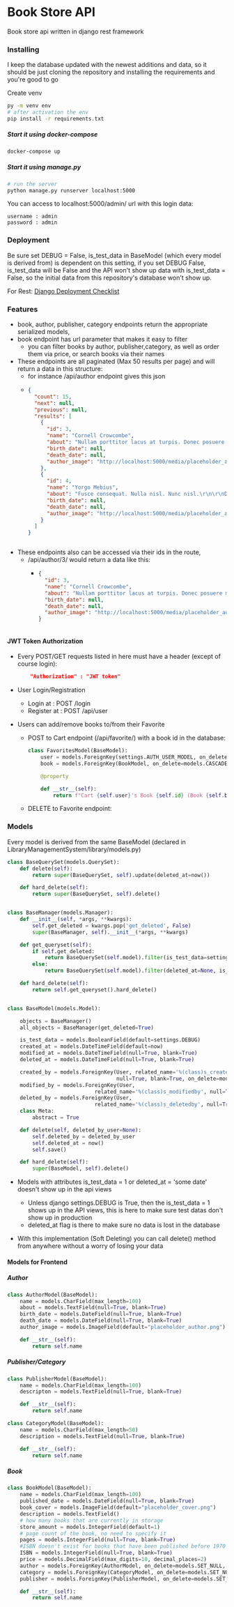 # Book Store API

Book store api written in django rest framework

### Installing

I keep the database updated with the newest additions and data, so it should be just cloning the repository and installing the requirements and you're good to go

Create venv

```bash
py -m venv env
# after activation the env
pip install -r requirements.txt
```

##### Start it using docker-compose

```bash
docker-compose up
```

##### Start it using manage.py

```bash
# run the server
python manage.py runserver localhost:5000
```

You can access to localhost:5000/admin/ url with this login data:

```
username : admin
password : admin
```

### Deployment

Be sure set DEBUG = False, is_test_data in BaseModel (which every model is derived from) is dependent on this setting, if you set DEBUG False, is_test_data will be False and the API won't show up data with is_test_data = False, so the initial data from this repository's database won't show up.

For Rest:
[Django Deployment Checklist](https://docs.djangoproject.com/en/3.1/howto/deployment/checklist/)

### Features

- book, author, publisher, category endpoints return the appropriate serialized models,
- book endpoint has url parameter that makes it easy to filter
  - you can filter books by author, publisher,category, as well as order them via price, or search books via their names
- These endpoints are all paginated (Max 50 results per page) and will return a data in this structure:
  - for instance /api/author endpoint gives this json
  - ```json
    {
      "count": 15,
      "next": null,
      "previous": null,
      "results": [
        {
          "id": 3,
          "name": "Cornell Crowcombe",
          "about": "Nullam porttitor lacus at turpis. Donec posuere metus vitae ipsum. Aliquam non mauris.\r\n\r\nMorbi non lectus. Aliquam sit amet diam in magna bibendum imperdiet. Nullam orci pede, venenatis non, sodales sed, tincidunt eu, felis.\r\n\r\nFusce posuere felis sed lacus. Morbi sem mauris, laoreet ut, rhoncus aliquet, pulvinar sed, nisl. Nunc rhoncus dui vel sem.\r\n\r\nSed sagittis. Nam congue, risus semper porta volutpat, quam pede lobortis ligula, sit amet eleifend pede libero quis orci. Nullam molestie nibh in lectus.",
          "birth_date": null,
          "death_date": null,
          "author_image": "http://localhost:5000/media/placeholder_author.png"
        },
        {
          "id": 4,
          "name": "Yorgo Mebius",
          "about": "Fusce consequat. Nulla nisl. Nunc nisl.\r\n\r\nDuis bibendum, felis sed interdum venenatis, turpis enim blandit mi, in porttitor pede justo eu massa. Donec dapibus. Duis at velit eu est congue elementum.\r\n\r\nIn hac habitasse platea dictumst. Morbi vestibulum, velit id pretium iaculis, diam erat fermentum justo, nec condimentum neque sapien placerat ante. Nulla justo.\r\n\r\nAliquam quis turpis eget elit sodales scelerisque. Mauris sit amet eros. Suspendisse accumsan tortor quis turpis.\r\n\r\nSed ante. Vivamus tortor. Duis mattis egestas metus.",
          "birth_date": null,
          "death_date": null,
          "author_image": "http://localhost:5000/media/placeholder_author.png"
        }
      ]
    }
    ```
  ```

  ```
- These endpoints also can be accessed via their ids in the route,
  - /api/author/3/ would return a data like this:
    - ```json
      {
        "id": 3,
        "name": "Cornell Crowcombe",
        "about": "Nullam porttitor lacus at turpis. Donec posuere metus vitae ipsum. Aliquam non mauris.\r\n\r\nMorbi non lectus. Aliquam sit amet diam in magna bibendum imperdiet. Nullam orci pede, venenatis non, sodales sed, tincidunt eu, felis.\r\n\r\nFusce posuere felis sed lacus. Morbi sem mauris, laoreet ut, rhoncus aliquet, pulvinar sed, nisl. Nunc rhoncus dui vel sem.\r\n\r\nSed sagittis. Nam congue, risus semper porta volutpat, quam pede lobortis ligula, sit amet eleifend pede libero quis orci. Nullam molestie nibh in lectus.",
        "birth_date": null,
        "death_date": null,
        "author_image": "http://localhost:5000/media/placeholder_author.png"
      }
      ```
    ```

    ```

#### JWT Token Authorization

- Every POST/GET requests listed in here must have a header (except of course login):
  ```json
      "Authorization" : "JWT token"
  ```
- User Login/Registration

  - Login at : POST /login
  - Register at : POST /api/user

- Users can add/remove books to/from their Favorite
  - POST to Cart endpoint (/api/favorite/) with a book id in the database:
    ```py
    class FavoritesModel(BaseModel):
        user = models.ForeignKey(settings.AUTH_USER_MODEL, on_delete=models.CASCADE)
        book = models.ForeignKey(BookModel, on_delete=models.CASCADE)

        @property

        def __str__(self):
            return f"Cart {self.user}'s Book {self.id} (Book {self.book})"
    ```
  - DELETE to Favorite endpoint:

### Models

Every model is derived from the same BaseModel (declared in LibraryManagementSystem/library/models.py)

```py
class BaseQuerySet(models.QuerySet):
    def delete(self):
        return super(BaseQuerySet, self).update(deleted_at=now())

    def hard_delete(self):
        return super(BaseQuerySet, self).delete()


class BaseManager(models.Manager):
    def __init__(self, *args, **kwargs):
        self.get_deleted = kwargs.pop('get_deleted', False)
        super(BaseManager, self).__init__(*args, **kwargs)

    def get_queryset(self):
        if self.get_deleted:
            return BaseQuerySet(self.model).filter(is_test_data=settings.DEBUG)
        else:
            return BaseQuerySet(self.model).filter(deleted_at=None, is_test_data=settings.DEBUG)

    def hard_delete(self):
        return self.get_queryset().hard_delete()


class BaseModel(models.Model):

    objects = BaseManager()
    all_objects = BaseManager(get_deleted=True)

    is_test_data = models.BooleanField(default=settings.DEBUG)
    created_at = models.DateTimeField(default=now)
    modified_at = models.DateTimeField(null=True, blank=True)
    deleted_at = models.DateTimeField(null=True, blank=True)

    created_by = models.ForeignKey(User, related_name='%(class)s_createdby',
                                   null=True, blank=True, on_delete=models.SET_NULL)
    modified_by = models.ForeignKey(User,
                            related_name='%(class)s_modifiedby', null=True, blank=True, on_delete=models.SET_NULL)
    deleted_by = models.ForeignKey(User,
                            related_name='%(class)s_deletedby', null=True, blank=True, on_delete=models.SET_NULL)
    class Meta:
        abstract = True

    def delete(self, deleted_by_user=None):
        self.deleted_by = deleted_by_user
        self.deleted_at = now()
        self.save()

    def hard_delete(self):
        super(BaseModel, self).delete()
```

- Models with attributes is_test_data = 1 or deleted_at = 'some date' doesn't show up in the api views

  - Unless django settings.DEBUG is True, then the is_test_data = 1 shows up in the API views, this is here to make sure test datas don't show up in production
  - deleted_at flag is there to make sure no data is lost in the database

- With this implementation (Soft Deleting) you can call delete() method from anywhere without a worry of losing your data

#### Models for Frontend

##### Author

```py
class AuthorModel(BaseModel):
    name = models.CharField(max_length=100)
    about = models.TextField(null=True, blank=True)
    birth_date = models.DateField(null=True, blank=True)
    death_date = models.DateField(null=True, blank=True)
    author_image = models.ImageField(default="placeholder_author.png")

    def __str__(self):
        return self.name
```

##### Publisher/Category

```py
class PublisherModel(BaseModel):
    name = models.CharField(max_length=100)
    descripton = models.TextField(null=True, blank=True)

    def __str__(self):
        return self.name

class CategoryModel(BaseModel):
    name = models.CharField(max_length=50)
    description = models.TextField(null=True, blank=True)

    def __str__(self):
        return self.name
```

##### Book

```py
class BookModel(BaseModel):
    name = models.CharField(max_length=100)
    published_date = models.DateField(null=True, blank=True)
    book_cover = models.ImageField(default="placeholder_cover.png")
    description = models.TextField()
    # how many books that are currently in storage
    store_amount = models.IntegerField(default=1)
    # page count of the book, no need to specify it
    pages = models.IntegerField(null=True, blank=True)
    #ISBN doesn't exist for books that have been published before 1970
    ISBN = models.IntegerField(null=True, blank=True)
    price = models.DecimalField(max_digits=10, decimal_places=2)
    author = models.ForeignKey(AuthorModel, on_delete=models.SET_NULL, null=True, blank=True)
    category = models.ForeignKey(CategoryModel, on_delete=models.SET_NULL, null=True, blank=True)
    publisher = models.ForeignKey(PublisherModel, on_delete=models.SET_NULL, null=True, blank=True)

    def __str__(self):
        return self.name
```
